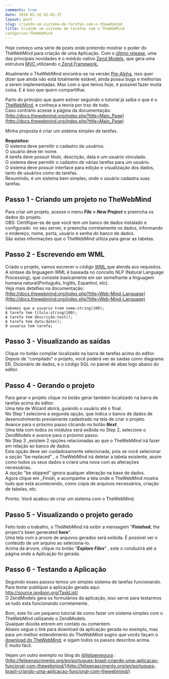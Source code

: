 ```yaml
---
comments: true
date: 2010-02-16 01:01:37
layout: post
slug: criando-um-sistema-de-tarefas-com-o-thewebmind
title: Criando um sistema de tarefas com o TheWebMind
categories:TheWebMind
---
```


Hoje começo uma série de posts onde pretendo mostrar o poder do TheWebMind para criação de uma Aplicação.
Com o [último release](http://thewebmind.org/download), uma das principais novidades é o módulo nativo [Zend Models](http://docs.thewebmind.org/index.php?title=Modules#Native_ZendModels), que gera uma estrutura [MVC ](http://pt.wikipedia.org/wiki/MVC) utilizando o[ Zend Framework.](http://framework.zend.com/)  

Atualmente o TheWebMind encontra-se na versão [Pre-Alpha](http://code.google.com/p/webmind/source/browse/#svn/tags/pre-alpha-2.0.0), isso quer dizer que ainda não está totalmente estável, ainda possui bugs e melhorias a serem implementadas.
Mas com o que temos hoje, é possível fazer muita coisa. E é isso que quero compartilhar.  

Parto do princípio que quem estiver seguindo o tutorial já saiba o que é o [TheWebMind](http://thewebmind.org/index.php), e conheça a teoria por traz de tudo.  
Caso contrário acesse a página da documentação: [http://docs.thewebmind.org/index.php?title=Main_Page](http://docs.thewebmind.org/index.php?title=Main_Page)  

Minha proposta é criar um sistema simples de tarefas.  

<!-- more -->
**Requisitos:**  
O sistema deve permitir o cadastro de usuários.  
O usuário deve ter nome.   
A tarefa deve possuir título, descrição, data e um usuário vinculado.  
O sistema deve permitir o cadastro de várias tarefas para um usuário.  
O sistema deve possuir interface para edição e visualização dos dados, tanto de usuários como de tarefas.  
Resumindo, é um sistema bem simples, onde o usuário cadastra suas tarefas.  

## Passo 1 - Criando um projeto no TheWebMind
Para criar um projeto, acesse o menu _**File > New Project**_ e preencha os dados do projeto.  
OBS: Certifique-se de que você tem um banco de dados instalado e configurado  no seu server, e preencha corretamente os dados, informando o endereço, nome, porta, usuário e senha do banco de dados.  
São estas informações que o TheWebMind utiliza para gerar as tabelas.  

## Passo 2 - Escrevendo em WML
Criado o projeto, vamos escrever o código [WML ](http://docs.thewebmind.org/index.php?title=Web-Mind-Language)que atenda aos requisitos.  
A sintaxe da linguagem WML é baseada no conceito NLP (Natural Language Processing), que consiste basicamente em ser semelhante a linguagem humana natural(Português, Inglês, Espanhol, etc).  
Veja mais detalhes na documentação: [http://docs.thewebmind.org/index.php?title=Web-Mind-Language](http://docs.thewebmind.org/index.php?title=Web-Mind-Language)  
```
Sabemos que o usuario t+em nome:string(100);
A tarefa tem título:string(100);
A tarefa tem descrição:text();
A tarefa tem data:date();
O usuario tem tarefa;
```

## Passo 3 - Visualizando as saídas
Clique no botão compilar localizado na barra de tarefas acima do editor.  
Depois de "compilado" o projeto, você poderá ver as saídas como diagrama ER, Dicionário de dados, e o código SQL no painel de abas logo abaixo do editor.  

## Passo 4 - Gerando o projeto
Para gerar o projeto clique no botão gerar também localizado na barra de tarefas acima do editor.  
Uma tela de Wizard abrirá, guiando o usuário até o final.  
No Step 1 selecione a segunda opção, que indica o banco de dados de desenvolvimento previamente cadastrado na tela de criar o projeto.  
Avance para o próximo passo clicando no botão **_Next_**.  
Uma tela com todos os módulos será exibida no Step 2, selecione o ZendModels e avance para o próximo passo.  
No Step 3 _existem 2 opções relacionadas ao que o TheWebMind irá fazer em relação ao banco de dados.  
Esta opção deve ser cuidadosamente selecionada, pois se você selecionar a opção "be replaced" , o TheWebMind irá deletar a tabela existente, assim como todos os seus dados e criará uma nova com as alterações necessárias.  
A opção "be skipped" ignora qualquer alteração na base de dados.  
Agora clique em _Finish, e acompanhe a tela onde o TheWebMind mostra tudo que está acontecendo, como cópia de arquivos necessários, criação de tabelas, etc.  

Pronto. Você acabou de criar um sistema com o TheWebMind.  

## Passo 5 - Visualizando o projeto gerado
Feito todo o trabalho, o TheWebMind irá exibir a mensagem "**Finished**, the project's been generated **here**".  
Uma tela com a arvore de arquivos gerados será exibida. É possível ver o conteúdo de um arquivo ao seleciona-lo.  
Acima da árvore, clique no botão "**_Explore Files_**" , este o conduzirá até a página onde a Aplicação foi gerada.  

## Passo 6 - Testando a Aplicação
Seguindo esses passos temos um simples sistema de tarefas funcionando.  
Para testar publiquei a aplicação gerada aqui: [http://source.jaydson.org/TaskList/  
](http://source.jaydson.org/TaskList/)O ZendModels gera os formulários da aplicação, isso serve para testarmos se tudo esta funcionando corretamente.  

Bom, este foi um pequeno tutorial de como fazer um sistema simples com o TheWebMind utilizando o ZendModels.  
Qualquer dúvida entrem em contato ou comentem.  
Abaixo segue o link para download da aplicação gerada no exemplo, mas para um melhor entendimento do TheWebMind sugiro que vocês façam o [download do TheWebMind](http://thewebmind.org/download), e sigam todos os passos descritos acima.  
É muito fácil.  

Vejam um outro exemplo no blog do [@felipenmoura](http://twitter.com/felipenmoura) : [http://felipenascimento.org/en/portugues-brasil-criando-uma-aplicacao-funcional-com-thewebmind/](http://felipenascimento.org/en/portugues-brasil-criando-uma-aplicacao-funcional-com-thewebmind/)
